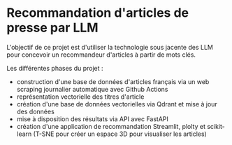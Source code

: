 # Recommandation d'articles de presse par LLM

L'objectif de ce projet est d'utiliser la technologie sous jacente des LLM pour concevoir un recommandeur d'articles à partir de mots clés.

Les différentes phases du projet :
- construction d'une base de données d'articles français via un web scraping journalier automatique avec Github Actions
- représentation vectorielle des titres d'article
- création d'une base de données vectorielles via Qdrant et mise à jour des données
- mise à disposition des résultats via API avec FastAPI
- création d'une application de recommandation Streamlit, plolty et scikit-learn (T-SNE pour créer un espace 3D pour visualiser les articles)
